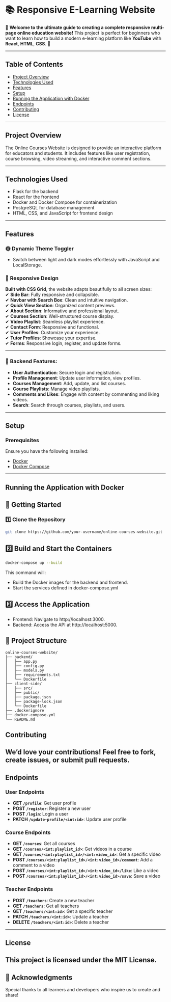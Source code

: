 # 📚 Responsive E-Learning Website

🎉 **Welcome to the ultimate guide to creating a complete responsive multi-page online education website!** This project is perfect for beginners who want to learn how to build a modern e-learning platform like **YouTube** with **React**, **HTML**, **CSS**. 🚀

---
## Table of Contents

- [Project Overview](#project-overview)
- [Technologies Used](#technologies-used)
- [Features](#features)
- [Setup](#setup)
- [Running the Application with Docker](#running-the-application-with-docker)
- [Endpoints](#endpoints)
- [Contributing](#contributing)
- [License](#license)

---


## Project Overview

The Online Courses Website is designed to provide an interactive platform for educators and students. It includes features like user registration, course browsing, video streaming, and interactive comment sections.


---
## Technologies Used

- Flask for the backend
- React for the frontend
- Docker and Docker Compose for containerization
- PostgreSQL for database management
- HTML, CSS, and JavaScript for frontend design

---

## Features

### 🌞 **Dynamic Theme Toggler**
- Switch between light and dark modes effortlessly with JavaScript and LocalStorage.

### 📑 **Responsive Design**  
**Built with CSS Grid**, the website adapts beautifully to all screen sizes:  
✔ **Side Bar**: Fully responsive and collapsible.  
✔ **Navbar with Search Box**: Clean and intuitive navigation.  
✔ **Quick View Section**: Organized content previews.  
✔ **About Section**: Informative and professional layout.  
✔ **Courses Section**: Well-structured course display.  
✔ **Video Playlist**: Seamless playlist experience.  
✔ **Contact Form**: Responsive and functional.  
✔ **User Profiles**: Customize your experience.  
✔ **Tutor Profiles**: Showcase your expertise.  
✔ **Forms**: Responsive login, register, and update forms.

---

### 🚀 **Backend Features**:
- **User Authentication**: Secure login and registration.
- **Profile Management**: Update user information, view profiles.
- **Courses Management**: Add, update, and list courses.
- **Course Playlists**: Manage video playlists.
- **Comments and Likes**: Engage with content by commenting and liking videos.
- **Search**: Search through courses, playlists, and users.

---
## Setup

### Prerequisites

Ensure you have the following installed:
- [Docker](https://www.docker.com/get-started)
- [Docker Compose](https://docs.docker.com/compose/install/)

---
## Running the Application with Docker
## 🚀 **Getting Started**

### 1️⃣ Clone the Repository
```bash
git clone https://github.com/your-username/online-courses-website.git
```

## 2️⃣ Build and Start the Containers
```bash
docker-compose up --build
```
This command will:

- Build the Docker images for the backend and frontend.
- Start the services defined in docker-compose.yml

## 3️⃣ Access the Application
- Frontend: Navigate to http://localhost:3000.
- Backend: Access the API at http://localhost:5000.

## 📂 Project Structure
```
online-courses-website/
├── backend/
│   ├── app.py
│   ├── config.py
│   ├── models.py
│   ├── requirements.txt
│   └── Dockerfile
├── client-side/
│   ├── src/
│   ├── public/
│   ├── package.json
│   ├── package-lock.json
│   └── Dockerfile
├── .dockerignore
├── docker-compose.yml
└── README.md

```

## Contributing
We’d love your contributions! Feel free to fork, create issues, or submit pull requests.
---
## Endpoints

### User Endpoints
- **GET `/profile`**: Get user profile  
- **POST `/register`**: Register a new user  
- **POST `/login`**: Login a user  
- **PATCH `/update-profile/<int:id>`**: Update user profile  

### Course Endpoints
- **GET `/courses`**: Get all courses  
- **GET `/courses/<int:playlist_id>`**: Get videos in a course  
- **GET `/courses/<int:playlist_id>/<int:video_id>`**: Get a specific video  
- **POST `/courses/<int:playlist_id>/<int:video_id>/comment`**: Add a comment to a video  
- **POST `/courses/<int:playlist_id>/<int:video_id>/like`**: Like a video  
- **POST `/courses/<int:playlist_id>/<int:video_id>/save`**: Save a video  

### Teacher Endpoints
- **POST `/teachers`**: Create a new teacher  
- **GET `/teachers`**: Get all teachers  
- **GET `/teachers/<int:id>`**: Get a specific teacher  
- **PATCH `/teachers/<int:id>`**: Update a teacher  
- **DELETE `/teachers/<int:id>`**: Delete a teacher  
---
## License
This project is licensed under the MIT License.
---

## 🙌 Acknowledgments
Special thanks to all learners and developers who inspire us to create and share!
